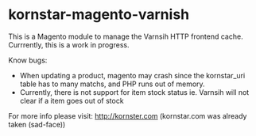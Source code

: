 kornstar-magento-varnish
========================

This is a Magento module to manage the Varnsih HTTP frontend cache.
Currrently, this is a work in progress.

Know bugs:
- When updating a product, magento may crash since the kornstar_uri table has to many matchs, and PHP runs out of memory.
- Currently, there is not support for item stock status ie. Varnsih will not clear if a item goes out of stock


For more info please visit:
http://kornster.com (kornstar.com was already taken (sad-face))
